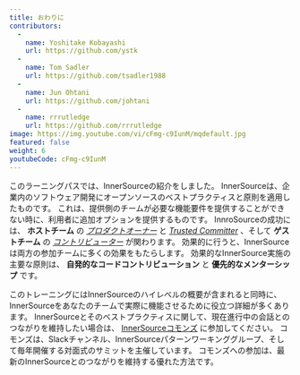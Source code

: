 ```yaml
---
title: おわりに
contributors:
  - 
    name: Yoshitake Kobayashi
    url: https://github.com/ystk
  - 
    name: Tom Sadler
    url: https://github.com/tsadler1988
  - 
    name: Jun Ohtani
    url: https://github.com/johtani
  - 
    name: rrrutledge
    url: https://github.com/rrrutledge
image: https://img.youtube.com/vi/cFmg-c9IunM/mqdefault.jpg
featured: false
weight: 6
youtubeCode: cFmg-c9IunM
---
```


<div class="paragraph">
<p>このラーニングパスでは、InnerSourceの紹介をしました。
InnerSourceは、企業内のソフトウェア開発にオープンソースのベストプラクティスと原則を適用したものです。
これは、提供側のチームが必要な機能要件を提供することができない時に、利用者に追加オプションを提供するものです。
InnroSourceの成功には、 <strong>ホストチーム</strong> の <a href="https://innersourcecommons.org/ja/learn/learning-path/product-owner"><em>プロダクトオーナー</em></a> と <a href="https://innersourcecommons.org/ja/learn/learning-path/trusted-committer"><em>Trusted Committer</em></a> 、そして <strong>ゲストチーム</strong> の <a href="https://innersourcecommons.org/ja/learn/learning-path/contributor"><em>コントリビューター</em></a> が関わります。
効果的に行うと、InnerSourceは両方の参加チームに多くの効果をもたらします。
効果的なInnerSource実施の主要な原則は、 <strong>自発的なコードコントリビューション</strong> と <strong>優先的なメンターシップ</strong> です。</p>
</div>
<div class="paragraph">
<p>このトレーニングにはInnerSourceのハイレベルの概要が含まれると同時に、InnerSourceをあなたのチームで実際に機能させるために役立つ詳細が多くあります。
InnerSourceとそのベストプラクティスに関して、現在進行中の会話とのつながりを維持したい場合は、 <a href="http://innersourcecommons.org">InnerSourceコモンズ</a> に参加してください。
コモンズは、Slackチャンネル、InnerSourceパターンワーキンググループ、そして毎年開催する対面式のサミットを主催しています。
コモンズへの参加は、最新のInnerSourceとのつながりを維持する優れた方法です。</p>
</div>
<!--- This file autogenerated from https://github.com/InnerSourceCommons/InnerSourceLearningPath/blob/main/scripts -->